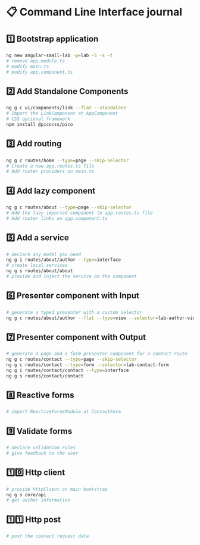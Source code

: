 # 📋 Command Line Interface journal

## 1️⃣ Bootstrap application

```bash
ng new angular-small-lab -p=lab -S -s -t
# remove app.module.ts
# modify main.ts
# modify app.component.ts
```

## 2️⃣ Add Standalone Components

```bash
ng g c ui/components/link --flat --standalone
# Import the LinkComponent at AppComponent
# CSS optional framework
npm install @picocss/pico
```

## 3️⃣ Add routing

```bash
ng g c routes/home --type=page --skip-selector
# Create a new app.routes.ts file
# Add router providers on main.ts
```

## 4️⃣ Add lazy component

```bash
ng g c routes/about --type=page --skip-selector
# Add the lazy imported component to app.routes.ts file
# Add router links on app.component.ts
```

## 5️⃣ Add a service

```bash
# declare any model you need
ng g i routes/about/author --type=interface
# create local services
ng g s routes/about/about
# provide and inject the service on the component
```

## 6️⃣ Presenter component with Input

```bash
# generate a typed presenter with a custom selector
ng g c routes/about/author --flat --type=view --selector=lab-author-view

```

## 7️⃣ Presenter component with Output

```bash
# generate a page and a form presenter component for a contact route
ng g c routes/contact --type=page --skip-selector
ng g c routes/contact --type=form --selector=lab-contact-form
ng g i routes/contact/contact --type=interface
ng g s routes/contact/contact
```

## 8️⃣ Reactive forms

```bash
# import ReactiveFormsModule at ContactForm
```

## 9️⃣ Validate forms

```bash
# declare validation rules
# give feedback to the user
```

## 1️⃣0️⃣ Http client

```bash
# provide httpClient on main bootstrap
ng g s core/api
# get author information
```

## 1️⃣1️⃣ Http post

```bash
# post the contact request data
```
